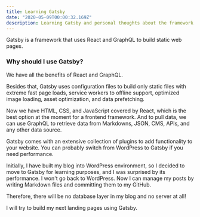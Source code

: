 ```yaml
---
title: Learning Gatsby
date: "2020-05-09T00:00:32.169Z"
description: Learning Gatsby and personal thoughts about the framework
---
```


Gatsby is a framework that uses React and GraphQL to build static web pages.

### Why should I use Gatsby?

We have all the benefits of React and GraphQL.

Besides that, Gatsby uses configuration files to build only static files with extreme fast page loads, service workers to offline support, optimized image loading, asset optimization, and data prefetching.

Now we have HTML, CSS, and JavaScript covered by React, which is the best option at the moment for a frontend framework. And to pull data, we can use GraphQL to retrieve data from Markdowns, JSON, CMS, APIs, and any other data source.

Gatsby comes with an extensive collection of plugins to add functionality to your website. You can probably switch from WordPress to Gatsby if you need performance.

Initially, I have built my blog into WordPress environment, so I decided to move to Gatsby for learning purposes, and I was surprised by its performance. I won't go back to WordPress. Now I can manage my posts by writing Markdown files and committing them to my GitHub.

Therefore, there will be no database layer in my blog and no server at all!

I will try to build my next landing pages using Gatsby.
